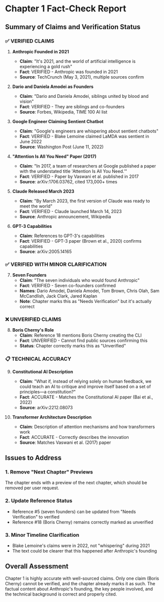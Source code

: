 # Chapter 1 Fact-Check Report

## Summary of Claims and Verification Status

### ✅ VERIFIED CLAIMS

1. **Anthropic Founded in 2021**
   - **Claim**: "It's 2021, and the world of artificial intelligence is experiencing a gold rush"
   - **Fact**: VERIFIED - Anthropic was founded in 2021
   - **Source**: TechCrunch (May 3, 2021), multiple sources confirm

2. **Dario and Daniela Amodei as Founders**
   - **Claim**: "Dario and Daniela Amodei, siblings united by blood and vision"
   - **Fact**: VERIFIED - They are siblings and co-founders
   - **Source**: Forbes, Wikipedia, TIME 100 AI list

3. **Google Engineer Claiming Sentient Chatbot**
   - **Claim**: "Google's engineers are whispering about sentient chatbots"
   - **Fact**: VERIFIED - Blake Lemoine claimed LaMDA was sentient in June 2022
   - **Source**: Washington Post (June 11, 2022)

4. **"Attention Is All You Need" Paper (2017)**
   - **Claim**: "In 2017, a team of researchers at Google published a paper with the understated title 'Attention Is All You Need.'"
   - **Fact**: VERIFIED - Paper by Vaswani et al. published in 2017
   - **Source**: arXiv:1706.03762, cited 173,000+ times

5. **Claude Released March 2023**
   - **Claim**: "By March 2023, the first version of Claude was ready to meet the world"
   - **Fact**: VERIFIED - Claude launched March 14, 2023
   - **Source**: Anthropic announcement, Wikipedia

6. **GPT-3 Capabilities**
   - **Claim**: References to GPT-3's capabilities
   - **Fact**: VERIFIED - GPT-3 paper (Brown et al., 2020) confirms capabilities
   - **Source**: arXiv:2005.14165

### ✅ VERIFIED WITH MINOR CLARIFICATION

7. **Seven Founders**
   - **Claim**: "The seven individuals who would found Anthropic"
   - **Fact**: VERIFIED - Seven co-founders confirmed
   - **Names**: Dario Amodei, Daniela Amodei, Tom Brown, Chris Olah, Sam McCandlish, Jack Clark, Jared Kaplan
   - **Note**: Chapter marks this as "Needs Verification" but it's actually correct

### ❌ UNVERIFIED CLAIMS

8. **Boris Cherny's Role**
   - **Claim**: Reference 18 mentions Boris Cherny creating the CLI
   - **Fact**: UNVERIFIED - Cannot find public sources confirming this
   - **Status**: Chapter correctly marks this as "Unverified"

### 📋 TECHNICAL ACCURACY

9. **Constitutional AI Description**
   - **Claim**: "What if, instead of relying solely on human feedback, we could teach an AI to critique and improve itself based on a set of principles—a constitution?"
   - **Fact**: ACCURATE - Matches the Constitutional AI paper (Bai et al., 2022)
   - **Source**: arXiv:2212.08073

10. **Transformer Architecture Description**
    - **Claim**: Description of attention mechanisms and how transformers work
    - **Fact**: ACCURATE - Correctly describes the innovation
    - **Source**: Matches Vaswani et al. (2017) paper

## Issues to Address

### 1. Remove "Next Chapter" Previews
The chapter ends with a preview of the next chapter, which should be removed per user request.

### 2. Update Reference Status
- Reference #5 (seven founders) can be updated from "Needs Verification" to verified
- Reference #18 (Boris Cherny) remains correctly marked as unverified

### 3. Minor Timeline Clarification
- Blake Lemoine's claims were in 2022, not "whispering" during 2021
- The text could be clearer that this happened after Anthropic's founding

## Overall Assessment

Chapter 1 is highly accurate with well-sourced claims. Only one claim (Boris Cherny) cannot be verified, and the chapter already marks it as such. The factual content about Anthropic's founding, the key people involved, and the technical background is correct and properly cited.
